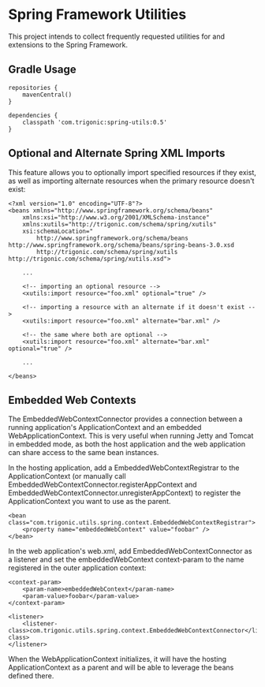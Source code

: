 # Spring Framework Utilities

This project intends to collect frequently requested utilities for and extensions to the Spring Framework.

## Gradle Usage

    repositories {
        mavenCentral()
    }

    dependencies {
        classpath 'com.trigonic:spring-utils:0.5'
    }


## Optional and Alternate Spring XML Imports

This feature allows you to optionally import specified resources if they exist, as well as importing alternate resources
when the primary resource doesn't exist:

    <?xml version="1.0" encoding="UTF-8"?>
    <beans xmlns="http://www.springframework.org/schema/beans"
        xmlns:xsi="http://www.w3.org/2001/XMLSchema-instance"
        xmlns:xutils="http://trigonic.com/schema/spring/xutils"
        xsi:schemaLocation="
            http://www.springframework.org/schema/beans http://www.springframework.org/schema/beans/spring-beans-3.0.xsd        
            http://trigonic.com/schema/spring/xutils http://trigonic.com/schema/spring/xutils.xsd">

        ...
    
        <!-- importing an optional resource -->
        <xutils:import resource="foo.xml" optional="true" />    
    
        <!-- importing a resource with an alternate if it doesn't exist -->
        <xutils:import resource="foo.xml" alternate="bar.xml" />    
    
        <!-- the same where both are optional -->
        <xutils:import resource="foo.xml" alternate="bar.xml" optional="true" />    

        ...
        
    </beans>

## Embedded Web Contexts

The EmbeddedWebContextConnector provides a connection between a running application's ApplicationContext and an embedded
WebApplicationContext.  This is very useful when running Jetty and Tomcat in embedded mode, as both the host application and
the web application can share access to the same bean instances.

In the hosting application, add a EmbeddedWebContextRegistrar to the ApplicationContext (or manually call
EmbeddedWebContextConnector.registerAppContext and EmbeddedWebContextConnector.unregisterAppContext) to register
the ApplicationContext you want to use as the parent.

    <bean class="com.trigonic.utils.spring.context.EmbeddedWebContextRegistrar">
        <property name="embeddedWebContext" value="foobar" />
    </bean>

In the web application's web.xml, add EmbeddedWebContextConnector as a listener and set the embeddedWebContext context-param
to the name registered in the outer application context:

    <context-param>
        <param-name>embeddedWebContext</param-name>
        <param-value>foobar</param-value>
    </context-param>

    <listener>
        <listener-class>com.trigonic.utils.spring.context.EmbeddedWebContextConnector</listener-class>
    </listener>

When the WebApplicationContext initializes, it will have the hosting ApplicationContext as a parent and will be able to leverage
the beans defined there.

